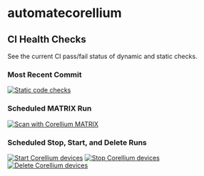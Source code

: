 # automatecorellium

## CI Health Checks

See the current CI pass/fail status of dynamic and static checks.

### Most Recent Commit

[![Static code checks](https://github.com/davidcbacker/automatecorellium/actions/workflows/commit_checks.yaml/badge.svg)](https://github.com/davidcbacker/automatecorellium/actions/workflows/commit_checks.yaml)

### Scheduled MATRIX Run

[![Scan with Corellium MATRIX](https://github.com/davidcbacker/automatecorellium/actions/workflows/scan_with_matrix.yaml/badge.svg?event=schedule)](https://github.com/davidcbacker/automatecorellium/actions/workflows/scan_with_matrix.yaml)

### Scheduled Stop, Start, and Delete Runs

[![Start Corellium devices](https://github.com/davidcbacker/automatecorellium/actions/workflows/start_devices.yaml/badge.svg?event=schedule)](https://github.com/davidcbacker/automatecorellium/actions/workflows/start_devices.yaml)
[![Stop Corellium devices](https://github.com/davidcbacker/automatecorellium/actions/workflows/stop_devices.yaml/badge.svg?event=schedule)](https://github.com/davidcbacker/automatecorellium/actions/workflows/stop_devices.yaml)
[![Delete Corellium devices](https://github.com/davidcbacker/automatecorellium/actions/workflows/delete_devices.yaml/badge.svg?event=schedule)](https://github.com/davidcbacker/automatecorellium/actions/workflows/delete_devices.yaml)
